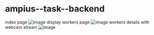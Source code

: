 # ampius--task--backend
index page 
![image](https://user-images.githubusercontent.com/113727563/235323622-a5bb516d-86e3-486a-9569-004f64c9cdda.png)
display workers page
![image](https://user-images.githubusercontent.com/113727563/235323650-10d5ee8e-1888-468f-8f58-8d93305bcc6f.png)
workers details with webcam stream
![image](https://user-images.githubusercontent.com/113727563/235323702-a558044f-d646-433a-bebe-8ac6f4fb8891.png)

